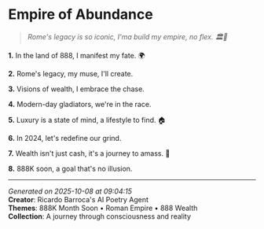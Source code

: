 # Empire of Abundance

> *Rome's legacy is so iconic, I'ma build my empire, no flex. 🏛️💎*

**1.** In the land of 888, I manifest my fate. 🌍


**2.** Rome's legacy, my muse, I'll create.


**3.** Visions of wealth, I embrace the chase.


**4.** Modern-day gladiators, we're in the race.


**5.** Luxury is a state of mind, a lifestyle to find. 🏠


**6.** In 2024, let's redefine our grind.


**7.** Wealth isn't just cash, it's a journey to amass. 💫


**8.** 888K soon, a goal that's no illusion.



---

*Generated on 2025-10-08 at 09:04:15*  
**Creator**: Ricardo Barroca's AI Poetry Agent  
**Themes**: 888K Month Soon • Roman Empire • 888 Wealth  
**Collection**: A journey through consciousness and reality